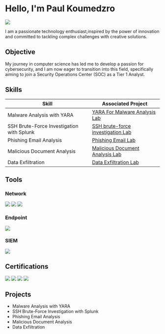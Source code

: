# Hello, I'm Paul Koumedzro
<a href="https://www.linkedin.com/in/paul-koumedzro/"><img src="https://img.shields.io/badge/-LinkedIn-0072b1?&style=for-the-badge&logo=linkedin&logoColor=white" /></a>
</br>


I am a passionate technology enthusiast,inspired by the power of innovation and committed to tackling complex challenges with creative solutions.


## Objective
My journey in computer science has led me to develop a passion for cybersecurity, and I am now eager to transition into this field, specifically aiming to join a Security Operations Center (SOC) as a Tier 1 Analyst.

## Skills


| Skill                                         | Associated Project         |
|-----------------------------------------------|----------------------------|
| Malware Analysis with YARA        | <a href="https://tinyurl.com/YARA-for-Malware">YARA For Malware Analysis Lab</a>|
| SSH Brute-Force Investigation with Splunk          | <a href="https://tinyurl.com/splunk-investigations">SSH brute-force investigation Lab</a> 
| Phishing Email Analysis   | <a href="https://tinyurl.com/phishing-Email-analysis">Phishing Email Lab</a>|
| Malicious Document Analysis            | <a href="https://tinyurl.com/Malicious-Document-Analysis">Malicious Document Analysis Lab</a>|
| Data Exfiltration | <a href="https://tinyurl.com/Data-Exfiltration">Data Exfiltration Lab</a>|


## Tools

### Network
<div>
    <img src="https://img.shields.io/badge/-Wireshark-1679A7?&style=for-the-badge&logo=Wireshark&logoColor=white" />
    <img src="https://img.shields.io/badge/-Suricata-EF3B2D?&style=for-the-badge&logo=Suricata&logoColor=white" />
    <img src="https://img.shields.io/badge/-Zeek-777BB4?&style=for-the-badge&logo=Zeek&logoColor=white" />
</div>

### Endpoint
<div>
    <img src="https://img.shields.io/badge/-Microsoft_Defender_for_Endpoint-00A4EF?&style=for-the-badge&logo=Microsoft&logoColor=white" />
</div>

### SIEM
<div>
    <img src="https://img.shields.io/badge/-Splunk-000000?&style=for-the-badge&logo=Splunk&logoColor=white" />
</div>

## Certifications

<div>
<img src="https://img.shields.io/badge/-Security%2B-FF0000?&style=for-the-badge&logo=CompTIA&logoColor=white" />
<img src="https://img.shields.io/badge/-PenTest%2B-DC143C?&style=for-the-badge&logo=CompTIA&logoColor=white" />
<img src="https://img.shields.io/badge/-Qualys%20VMDR-005C99?&style=for-the-badge&logo=qualys&logoColor=white" />
<img src="https://img.shields.io/badge/-AWS-FF9900?&style=for-the-badge&logo=amazonaws&logoColor=white" />
</div>

## Projects
- Malware Analysis with YARA 
- SSH Brute-Force Investigation with Splunk
- Phishing Email Analysis
- Malicious Document Analysis
- Data Exfiltration

